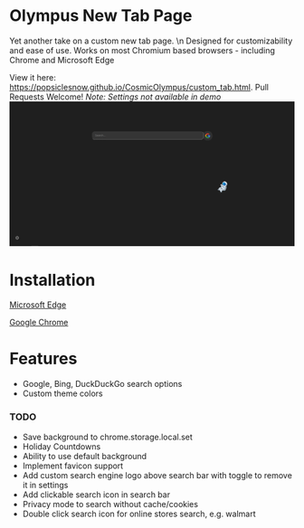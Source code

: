 # Olympus New Tab Page

Yet another take on a custom new tab page. \n
Designed for customizability and ease of use.
Works on most Chromium based browsers - including Chrome and Microsoft Edge

View it here: https://popsiclesnow.github.io/CosmicOlympus/custom_tab.html.
Pull Requests Welcome!
*Note: Settings not available in demo*
![screenshot of tab page](tab.png)

# Installation
[Microsoft Edge](https://docs.microsoft.com/en-us/microsoft-edge/extensions/guides/adding-and-removing-extensions#adding-an-extension)

[Google Chrome](https://support.google.com/chrome/a/answer/2714278)

# Features
 - Google, Bing, DuckDuckGo search options
 - Custom theme colors

### TODO
 - Save background to chrome.storage.local.set
 - Holiday Countdowns
 - Ability to use default background
 - Implement favicon support
 - Add custom search engine logo above search bar with toggle to remove it in settings
 - Add clickable search icon in search bar
 - Privacy mode to search without cache/cookies
 - Double click search icon for online stores search, e.g. walmart